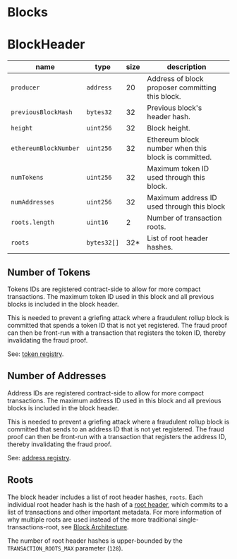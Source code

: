 Blocks
===

# BlockHeader

| name                  | type        | size | description                                         |
| --------------------- | ----------- | ---- | --------------------------------------------------- |
| `producer`            | `address`   | 20   | Address of block proposer committing this block.    |
| `previousBlockHash`   | `bytes32`   | 32   | Previous block's header hash.                       |
| `height`              | `uint256`   | 32   | Block height.                                       |
| `ethereumBlockNumber` | `uint256`   | 32   | Ethereum block number when this block is committed. |
| `numTokens`           | `uint256`   | 32   | Maximum token ID used through this block.           |
| `numAddresses`        | `uint256`   | 32   | Maximum address ID used through this block          |
| `roots.length`        | `uint16`    | 2    | Number of transaction roots.                        |
| `roots`               | `bytes32[]` | 32*  | List of root header hashes.                         |

## Number of Tokens

Tokens IDs are registered contract-side to allow for more compact transactions. The maximum token ID used in this block and all previous blocks is included in the block header.

This is needed to prevent a griefing attack where a fraudulent rollup block is committed that spends a token ID that is not yet registered. The fraud proof can then be front-run with a transaction that registers the token ID, thereby invalidating the fraud proof.

See: [token registry](./Tokens.md).

## Number of Addresses

Address IDs are registered contract-side to allow for more compact transactions. The maximum address ID used in this block and all previous blocks is included in the block header.

This is needed to prevent a griefing attack where a fraudulent rollup block is committed that sends to an address ID that is not yet registered. The fraud proof can then be front-run with a transaction that registers the address ID, thereby invalidating the fraud proof.

See: [address registry](./Addresses.md).

## Roots

The block header includes a list of root header hashes, `roots`. Each individual root header hash is the hash of a [root header](./Roots.md), which commits to a list of transactions and other important metadata. For more information of why multiple roots are used instead of the more traditional single-transactions-root, see [Block Architecture](../0.%20Fundamentals/3.%20Block%20Architecture.md).

The number of root header hashes is upper-bounded by the `TRANSACTION_ROOTS_MAX` parameter (`128`).
